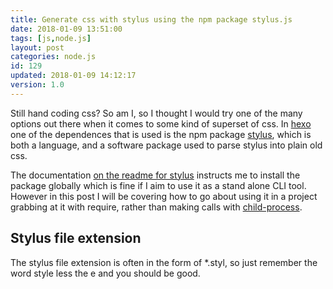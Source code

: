 ```yaml
---
title: Generate css with stylus using the npm package stylus.js
date: 2018-01-09 13:51:00
tags: [js,node.js]
layout: post
categories: node.js
id: 129
updated: 2018-01-09 14:12:17
version: 1.0
---
```


Still hand coding css? So am I, so I thought I would try one of the many options out there when it comes to some kind of superset of css. In [hexo](https://hexo.io/) one of the dependences that is used is the npm package [stylus](https://www.npmjs.com/package/stylus), which is both a language, and a software package used to parse stylus into plain old css. 

<!-- more -->

The documentation [on the readme for stylus](https://github.com/stylus/stylus/blob/dev/Readme.md) instructs me to install the package globally which is fine if I aim to use it as a stand alone CLI tool. However in this post I will be covering how to go about using it in a project grabbing at it with require, rather than making calls with [child-process](https://nodejs.org/api/child_process.html).


## Stylus file extension

The stylus file extension is often in the form of \*.styl, so just remember the word style less the e and you should be good.
